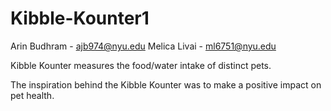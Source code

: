 # Kibble-Kounter1

Arin Budhram - ajb974@nyu.edu
Melica Livai - ml6751@nyu.edu


Kibble Kounter measures the food/water intake of distinct pets. 

The inspiration behind the Kibble Kounter was to make a positive impact on pet health.

